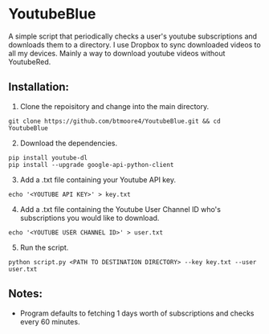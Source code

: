 # YoutubeBlue

A simple script that periodically checks a user's youtube subscriptions and downloads them to a directory. 
I use Dropbox to sync downloaded videos to all my devices. 
Mainly a way to download youtube videos without YoutubeRed. 

## Installation: 
1. Clone the repoisitory and change into the main directory. 
```
git clone https://github.com/btmoore4/YoutubeBlue.git && cd YoutubeBlue
```
2. Download the dependencies.
```
pip install youtube-dl
pip install --upgrade google-api-python-client
```
3. Add a .txt file containing your Youtube API key. 
```
echo '<YOUTUBE API KEY>' > key.txt
```
4. Add a .txt file containing the Youtube User Channel ID who's subscriptions you would like to download. 
```
echo '<YOUTUBE USER CHANNEL ID>' > user.txt
```
5. Run the script. 
```
python script.py <PATH TO DESTINATION DIRECTORY> --key key.txt --user user.txt
```

## Notes: 
  * Program defaults to fetching 1 days worth of subscriptions and checks every 60 minutes. 
